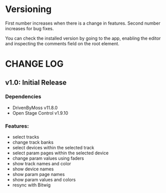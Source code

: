 # Versioning
First number increases when there is a change in features. Second number increases for bug fixes.

You can check the installed version by going to the app, enabling the editor and inspecting the comments field on the root element.

# CHANGE LOG
## v1.0: Initial Release
### Dependencies
- DrivenByMoss v11.8.0
- Open Stage Control v1.9.10
### Features:
- select tracks
- change track banks
- select devices within the selected track
- select param pages within the selected device
- change param values using faders
- show track names and color
- show device names
- show param page names
- show param values and colors
- resync with Bitwig
